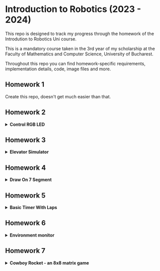 # Introduction to Robotics (2023 - 2024)
This repo is designed to track my progress through the homework of the Introdution to Robotics Uni course. 

This is a mandatory course taken in the 3rd year of my scholarship at the Faculty of Mathematics and Computer Science, University of Bucharest.  

Throughout this repo you can find homework-specific requirements, implementation details, code, image files and more.


## Homework 1

Create this repo, doesn't get much easier than that.

## Homework 2

<details>
<summary> <B>Control RGB LED</B> </summary>

### Task 

Use a separate potentiometer for controlling each color of an RGB LED: Red,
Green, and Blue.

The purpose of this homework is to leverage digital electronics.
Although this could be done by using the potentiometer's output as an input for each
LED color, it is important to understand the use of an analog input and PWM output
via the Arduino to be able to control a variety of electronics using the MCU.

Specifically, for this task you need to read the potentiometer’s value 
using an Arduino and then write a mapped value of that to the LED's input pins.

### Hardware Implementation

#### Components:
* an Arduino UNO
* the common Cathode RGB LED
* three 50KΩ potentiometer
* four 100Ω resistors. 
The Blue and Green LEDs needed 90Ω resistors to funciton so I used one 100Ω resistor for each
and for the Red LED I used two 100Ω resistors in series to get a 200Ω resistence, as the required resistence for the Red LED was 150Ω.
* multi-coloured wires, properly colour-coded  

Below is a youtube link that shows the homework in action and there is also a picture of the project.

https://www.youtube.com/shorts/vDVLX95Q7Ww 

<img src="media/Hw2-project.jpg" alt="Hw2-project" height="300"/>

</details>

## Homework 3

<details>
<summary> <B> Elevator Simulator </B></summary>

### Task 

Design a control system that simulates a 3-floor elevator using the Arduino
platform. Here are the specific requirements:

* LED Indicators: Each of the 3 LEDs should represent one of the 3 floors.
The LED corresponding to the current floor should light up. Additionally,
another LED should represent the elevator’s operational state. It should
blink when the elevator is moving and remain static when stationary.

* Buzzer: The buzzer should sound briefly during the following scenarios:
  * Elevator arriving at the desired floor (something resembling a ”cling”). I ended
    up playing a melody when opening and closing the door.
  * Elevator movement.

* State Change & Timers: If the elevator is already at the desired floor,
pressing the button for that floor should have no effect. Otherwise, after
a button press, the elevator should ”wait for the doors to close” and then
”move” to the corresponding floor. If the elevator is in movement, it
should either do nothing or it should stack its decision (get to the first
programmed floor, open the doors, wait, close them and then go to the
next desired floor).

* Debounce: Remember to implement debounce for the buttons to avoid
unintentional repeated button presses.

### Hardware Implementation

I ended up using:
* 3 Red LEDs
* 1 Green LED
* 4 330Ω Resistors for the LEDs
* 1 100Ω Resistor for the buzzer
* a buzzer
* three push buttons
* wires
* an Arduino Uno

Below is a youtube link that shows the homework in action and there is also a picture of the project.

https://www.youtube.com/watch?v=6XHYGthXycI

<img src="media/Hw3-project.jpg" alt="Hw3-project" height="300"/>
</details>

## Homework 4

<details>
<summary> <B> Draw On 7 Segment </B></summary>

### Task 

Use the joystick to control the position of the segment cursor and ”draw” on the display
by pressing on the joystick button. The movement between segments should be natural. 
The cursor is only allowed to jump from the current position to neighboring ones, 
without passing through walls or jumping over neighbors.

In order to make it more obvious what LED the cursor is on, what I did is color the LED instantly with
the oposite color it already has (if it's black i make the blink start from red and vice versa)

#### Behaviour

The initial position should be on the DP (decimal point). The current cursor
position always blinks (irrespective of the fact that the segment is on or
off). Use the joystick to move from one position to neighboring ones. (see table for
corresponding movement). Short pressing the button toggles the segment
state from ON to OFF or from OFF to ON. Long pressing the button
resets the entire display by turning all the segments OFF and moving the
current position to the decimal point. Interrupts are required.

### Hardware Implementation

I used:
* 8 330Ω Resistors for the segments
* one 7 segment display
* wires
* an Arduino Uno
* a Joystick

Below is a youtube link that shows the homework in action and there is also a picture of the project.

https://www.youtube.com/watch?v=VlsCClYC-cU

<img src="media/Hw4-project.jpg" alt="Hw4-project" height="300"/>

</details>

## Homework 5

<details>
<summary> <B> Basic Timer With Laps </B></summary>

### Task 

Using the 4-digit 7-segment display and 3 buttons, you should implement a
stopwatch timer that counts in 10ths of a second and has a save lap functionality
(similar to most basic stopwatch functions on most phones).

#### Behaviour

1. The beginning state of the stopwatch is ”000.0”. 
When pressing the Start button, the timer should start.

2. While the timer is running, laps should be stored in memory, 
(up to 4 laps). pressing the lap button for the 5th time 
should override the 1st saved one. If you press the reset
button while timer is running, nothing happens. If you press the pause
button, the timer stops.

3. In Pause Mode, the lap button doesn’t work anymore. Pressing
the reset button resets you to 000.0.

4. After reset you can press the lap button to cycle through the
lap times. Each time you press the button, it takes you to the
next saved lap. Pressing it continuously should cycle you through it
continuously. Pressing the reset button while in this state resets all
your flags and takes the timer back to ”000.0”.

5. My extra input: I only display the saved laps. If the user only saves 
three laps, I don't display the 4th "empty" one as 000.0. Instead i cycle to 
the first lap. I also mate it impossible to reset the laps without viewing them first
to prevent accidental data loss.
### Hardware Implementation

I used:
* 8 330Ω Resistors for the segments
* one 4 digit 7 segment display
* wires
* an Arduino Uno
* 3 buttons
* a shift register

Below is a youtube link that shows the homework in action and there is also a picture of the project.

https://www.youtube.com/watch?v=ulKlsE1wnI8

<img src="media/Hw5-project.jpg" alt="Hw5-project" height="300"/>

</details>

## Homework 6

<details>
<summary> <B> Environment monitor </B></summary>

### Writer's notes

This homework is partially at fault for some of my early male pattern baldness. A lot of code to write, 
borderline useless final product, no inspiration in sight to programme it. 800 lines of the most boaring repetitive code. I'm glad this one's done. Probably the worst homework this cours had to offer.

### Task 

Develop a ”Smart Environment Monitor and Logger” using Arduino. This system will utilize various sensors to gather environmental data, log this data into EEPROM, and provide both visual 
feedback via an RGB LED and user interaction through a Serial Menu. The project focuses on integrating sensor readings,
memory management, Serial Communication and the general objective of building a menu.

#### Menu Structure

1. Sensor Settings 
  * Sensors Sampling Interval. Here you should be prompted for
a value between 1 and 10 seconds. Use this value as a sampling rate
for the sensors. You can read a separate value for each or have the
same for both.
  * Ultrasonic Alert Threshold. Here you should be prompted
for a threshold value for the ultrasonic sensor. You can decide if that
is the min or max value (you can signal that something is too close).
When sensor value exceeds the threshold value, an alert should be
given. This can be in the form of a message. If the LED is set to
Automatic Mode (see section 4.2), it should also turn red if any of
the sensors are outside the value.
  * LDR Alert Threshold. Here you should be prompted for a
threshold value for the LDR sensor. You can decide if that is the
min or max value (for example, it could signal that night is coming).
When sensor value exceeds the threshold value, an alert should be
given. This can be in the form of a message. If the LED is set to
Automatic Mode (see section 4.2), it should also turn red if any of
the sensors are outside the value.
  * Back // Return to main menu

2. Reset Logger Data. Should print a message, promting if you to
confirm to delete all data. Something like ”are you sure?”, followed by
the submenu with YES or NO. You can reset both sensor data at the same
time, or you can do it individually. Your choice. I did it individually.
  * Yes.
  * No.

3. System Status // Check current status and health
  * Current Sensor Readings. Continuously print sensor readings
at the set sampling rate, from all sensors. Make sure you have a way
to exit this (such as pressing a specific key) and inform the user of
this method through a message.
  * Current Sensor Settings. Displays the sampling rate and
threshold value for all sensors.
  * Back. Return to Main menu.

4. RGB LED Control // Go to submenu
  * Manual Color Control. Set the RGB colors manually. You
decide how to input them, either by making an option for each chan-
nel, or by putting a string etc. If you expect a specific format, make
sure to inform the user.
  * LED: Toggle Automatic ON/OFF. If automatic mode is
ON, then the led color should be GREEN when all sensors value do
not exceed threshold values (aka no alert) and RED when there is an
alert (aka ANY sensor value exceeds the threshold). When automatic
mode is OFF, then the LED should use the last saved RGB values.
  * Back // Return to main men

### Hardware Implementation

I used:
* 3 330Ω Resistors for the segments
* one ultrasonic sensor
* one photoresistor
* an Arduino Uno
* an RGB LED

Below is a youtube link that shows the homework in action and there is also a picture of the project.

https://www.youtube.com/watch?v=DZubaUXpZoM

<img src="media/Hw6-project.jpg" alt="Hw6-project" height="300"/>

</details>

## Homework 7

<details>
<summary> <B> Cowboy Rocket - an 8x8 matrix game </B></summary>

### About the game

This is a top down terminator-tanks style game in which you have to distroy all walls using your trusty gun and... ROCKETS (if you find the power up)

### Task 

Develop a small game on an 8x8 matrix. The game must have at least 3 types
of elements: player (blinks slowly), bombs/bullets (blink fast), wall(doesn’t
blink). The purpose of this to get you started with your matrix project. The
basic idea is that you generate walls on the map (50% - 75% of the map) and then
you move around with the player and destroy them. You can do it Bomberman
style or terminator-tanks style (or another way, be creative).

### My take

While implementing the required task I also went ahead and implemented most bonusses 
mentioned in the task PDF.
  * Animations: there is a start game and a winning annimation
  * Bigger map: implemented a 16x16 logical matrix you walk around with a panning camera above the player
  * Advanced game: added a rocket power up that enables exploding bullets or rockets you are immune to ( but the walls are not )
  * Extra button: using the joystick to shoot is not fun so I had to add an extra button for that
  * Extra sensors: added a brightness sensor that adjusts the brightness of the LED matrix based on outside light
  * Menu structure: everything is organised on game states that switch between in-animation, in-game, won
  * Code structure: most of the code is organised in classes and separate files to make everything modular, easy to read and use
  * Score: the player that destroys all of the walls in the least amount of thime gets a place in the top 3 players in EEPROM

### Hardware Implementation

I used:
* a MAX7219 serial input/parallel output IC
* resistors and capacitors as needed
* a button
* a light sensor
* one 8x8 LED matrix
* an Arduino Uno
* a Joystick
* wires
* a breadboard

Below is a youtube link that shows the homework in action and there is also a picture of the project.

https://www.youtube.com/watch?v=_4DbtM731EU&t=145s

<img src="media/Hw7-project.jpg" alt="Hw7-project" height="300"/>

</details>